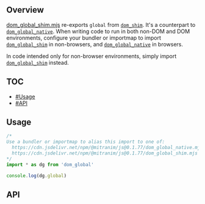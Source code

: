 ## Overview

[dom_global_shim.mjs](../dom_global_shim.mjs) re-exports `global` from [`dom_shim`](dom_shim_readme.md). It's a counterpart to [`dom_global_native`](dom_global_native_readme.md). When writing code to run in both non-DOM and DOM environments, configure your bundler or importmap to import [`dom_global_shim`](dom_global_shim_readme.md) in non-browsers, and [`dom_global_native`](dom_global_native_readme.md) in browsers.

In code intended only for non-browser environments, simply import [`dom_global_shim`](dom_global_shim_readme.md) instead.

## TOC

* [#Usage](#usage)
* [#API](#api)


## Usage

```js
/*
Use a bundler or importmap to alias this import to one of:
  https://cdn.jsdelivr.net/npm/@mitranim/js@0.1.77/dom_global_native.mjs
  https://cdn.jsdelivr.net/npm/@mitranim/js@0.1.77/dom_global_shim.mjs
*/
import * as dg from 'dom_global'

console.log(dg.global)
```

## API

